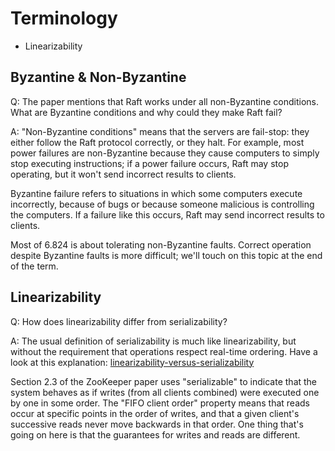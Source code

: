 # Terminology

- Linearizability

## Byzantine & Non-Byzantine

Q: The paper mentions that Raft works under all non-Byzantine
conditions. What are Byzantine conditions and why could they make Raft
fail?

A: "Non-Byzantine conditions" means that the servers are fail-stop:
they either follow the Raft protocol correctly, or they halt. For
example, most power failures are non-Byzantine because they cause
computers to simply stop executing instructions; if a power failure
occurs, Raft may stop operating, but it won't send incorrect results
to clients.

Byzantine failure refers to situations in which some computers execute
incorrectly, because of bugs or because someone malicious is
controlling the computers. If a failure like this occurs, Raft may
send incorrect results to clients.

Most of 6.824 is about tolerating non-Byzantine faults. Correct
operation despite Byzantine faults is more difficult; we'll touch on
this topic at the end of the term.

## Linearizability

Q: How does linearizability differ from serializability?

A: The usual definition of serializability is much like
linearizability, but without the requirement that operations respect
real-time ordering. Have a look at this explanation:
[linearizability-versus-serializability](http://www.bailis.org/blog/linearizability-versus-serializability/)

Section 2.3 of the ZooKeeper paper uses "serializable" to indicate
that the system behaves as if writes (from all clients combined) were
executed one by one in some order. The "FIFO client order" property
means that reads occur at specific points in the order of writes, and
that a given client's successive reads never move backwards in that
order. One thing that's going on here is that the guarantees for
writes and reads are different.